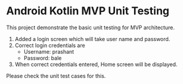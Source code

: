 # Android Kotlin MVP Unit Testing
This project demonstrate the basic unit testing for MVP architecture.

1. Added a login screen which will take user name and password.
2. Correct login credentials are 
    - Username: prashant
    - Password: bale
3. When correct credentials entered, Home screen will be displayed.

Please check the unit test cases for this.

